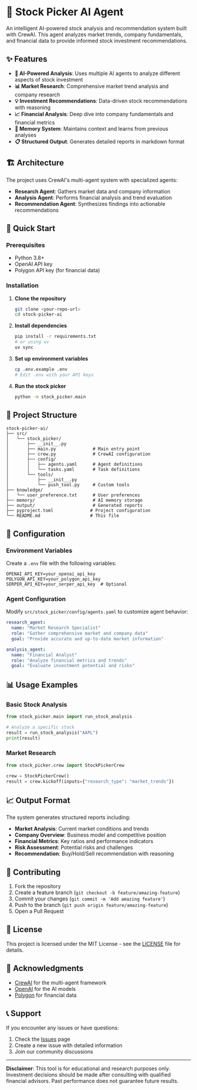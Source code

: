 # 🚀 Stock Picker AI Agent

An intelligent AI-powered stock analysis and recommendation system built with CrewAI. This agent analyzes market trends, company fundamentals, and financial data to provide informed stock investment recommendations.

## ✨ Features

- **🤖 AI-Powered Analysis**: Uses multiple AI agents to analyze different aspects of stock investment
- **📊 Market Research**: Comprehensive market trend analysis and company research
- **💡 Investment Recommendations**: Data-driven stock recommendations with reasoning
- **📈 Financial Analysis**: Deep dive into company fundamentals and financial metrics
- **🔄 Memory System**: Maintains context and learns from previous analyses
- **📋 Structured Output**: Generates detailed reports in markdown format

## 🏗️ Architecture

The project uses CrewAI's multi-agent system with specialized agents:

- **Research Agent**: Gathers market data and company information
- **Analysis Agent**: Performs financial analysis and trend evaluation
- **Recommendation Agent**: Synthesizes findings into actionable recommendations

## 🚀 Quick Start

### Prerequisites

- Python 3.8+
- OpenAI API key
- Polygon API key (for financial data)

### Installation

1. **Clone the repository**
   ```bash
   git clone <your-repo-url>
   cd stock-picker-ai
   ```

2. **Install dependencies**
   ```bash
   pip install -r requirements.txt
   # or using uv
   uv sync
   ```

3. **Set up environment variables**
   ```bash
   cp .env.example .env
   # Edit .env with your API keys
   ```

4. **Run the stock picker**
   ```bash
   python -m stock_picker.main
   ```

## 📁 Project Structure

```
stock-picker-ai/
├── src/
│   └── stock_picker/
│       ├── __init__.py
│       ├── main.py              # Main entry point
│       ├── crew.py              # CrewAI configuration
│       ├── config/
│       │   ├── agents.yaml      # Agent definitions
│       │   └── tasks.yaml       # Task definitions
│       └── tools/
│           ├── __init__.py
│           └── push_tool.py     # Custom tools
├── knowledge/
│   └── user_preference.txt      # User preferences
├── memory/                      # AI memory storage
├── output/                      # Generated reports
├── pyproject.toml              # Project configuration
└── README.md                   # This file
```

## 🔧 Configuration

### Environment Variables

Create a `.env` file with the following variables:

```env
OPENAI_API_KEY=your_openai_api_key
POLYGON_API_KEY=your_polygon_api_key
SERPER_API_KEY=your_serper_api_key  # Optional
```

### Agent Configuration

Modify `src/stock_picker/config/agents.yaml` to customize agent behavior:

```yaml
research_agent:
  name: "Market Research Specialist"
  role: "Gather comprehensive market and company data"
  goal: "Provide accurate and up-to-date market information"

analysis_agent:
  name: "Financial Analyst"
  role: "Analyze financial metrics and trends"
  goal: "Evaluate investment potential and risks"
```

## 📊 Usage Examples

### Basic Stock Analysis

```python
from stock_picker.main import run_stock_analysis

# Analyze a specific stock
result = run_stock_analysis("AAPL")
print(result)
```

### Market Research

```python
from stock_picker.crew import StockPickerCrew

crew = StockPickerCrew()
result = crew.kickoff(inputs={"research_type": "market_trends"})
```

## 📈 Output Format

The system generates structured reports including:

- **Market Analysis**: Current market conditions and trends
- **Company Overview**: Business model and competitive position
- **Financial Metrics**: Key ratios and performance indicators
- **Risk Assessment**: Potential risks and challenges
- **Recommendation**: Buy/Hold/Sell recommendation with reasoning

## 🤝 Contributing

1. Fork the repository
2. Create a feature branch (`git checkout -b feature/amazing-feature`)
3. Commit your changes (`git commit -m 'Add amazing feature'`)
4. Push to the branch (`git push origin feature/amazing-feature`)
5. Open a Pull Request

## 📝 License

This project is licensed under the MIT License - see the [LICENSE](LICENSE) file for details.

## 🙏 Acknowledgments

- [CrewAI](https://github.com/joaomdmoura/crewAI) for the multi-agent framework
- [OpenAI](https://openai.com/) for the AI models
- [Polygon](https://polygon.io/) for financial data

## 📞 Support

If you encounter any issues or have questions:

1. Check the [Issues](https://github.com/your-username/stock-picker-ai/issues) page
2. Create a new issue with detailed information
3. Join our community discussions

---

**Disclaimer**: This tool is for educational and research purposes only. Investment decisions should be made after consulting with qualified financial advisors. Past performance does not guarantee future results.
